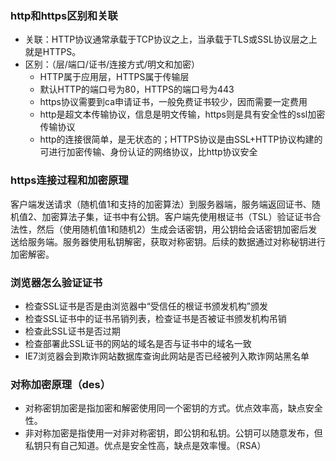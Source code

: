 ### http和https区别和关联
- 关联：HTTP协议通常承载于TCP协议之上，当承载于TLS或SSL协议层之上就是HTTPS。
- 区别：（层/端口/证书/连接方式/明文和加密）
  - HTTP属于应用层，HTTPS属于传输层
  - 默认HTTP的端口号为80，HTTPS的端口号为443
  - https协议需要到ca申请证书，一般免费证书较少，因而需要一定费用
  - http是超文本传输协议，信息是明文传输，https则是具有安全性的ssl加密传输协议
  - http的连接很简单，是无状态的；HTTPS协议是由SSL+HTTP协议构建的可进行加密传输、身份认证的网络协议，比http协议安全

### https连接过程和加密原理
客户端发送请求（随机值1和支持的加密算法）到服务器端，服务端返回证书、随机值2、加密算法子集，证书中有公钥。客户端先使用根证书（TSL）验证证书合法性，然后（使用随机值1和随机2）生成会话密钥，用公钥给会话密钥加密后发送给服务端。服务器使用私钥解密，获取对称密钥。后续的数据通过对称秘钥进行加密解密。

### 浏览器怎么验证证书
- 检查SSL证书是否是由浏览器中“受信任的根证书颁发机构”颁发
- 检查SSL证书中的证书吊销列表，检查证书是否被证书颁发机构吊销
- 检查此SSL证书是否过期
- 检查部署此SSL证书的网站的域名是否与证书中的域名一致
- IE7浏览器会到欺诈网站数据库查询此网站是否已经被列入欺诈网站黑名单

### 对称加密原理（des）
- 对称密钥加密是指加密和解密使用同一个密钥的方式。优点效率高，缺点安全性。
- 非对称加密是指使用一对非对称密钥，即公钥和私钥。公钥可以随意发布，但私钥只有自己知道。优点是安全性高，缺点是效率慢。（RSA）